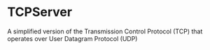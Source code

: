 # TCPServer
A simplified version of the Transmission Control Protocol (TCP) that operates over User Datagram Protocol (UDP)

